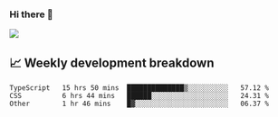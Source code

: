 ### Hi there 👋
<img align="center" src="https://github-readme-stats.vercel.app/api?username=Tumao727&show_icons=true&hide_title=true&theme=dracula" />


## 📈 Weekly development breakdown
<!--START_SECTION:waka-->

```text
TypeScript   15 hrs 50 mins  ██████████████▒░░░░░░░░░░   57.12 %
CSS          6 hrs 44 mins   ██████░░░░░░░░░░░░░░░░░░░   24.31 %
Other        1 hr 46 mins    █▓░░░░░░░░░░░░░░░░░░░░░░░   06.37 %
```

<!--END_SECTION:waka-->